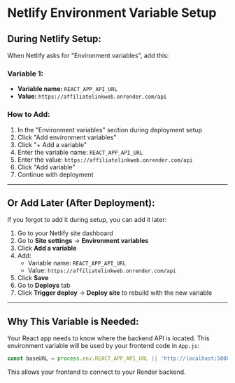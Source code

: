 # Netlify Environment Variable Setup

## During Netlify Setup:

When Netlify asks for "Environment variables", add this:

### Variable 1:
- **Variable name:** `REACT_APP_API_URL`
- **Value:** `https://affiliatelinkweb.onrender.com/api`

### How to Add:
1. In the "Environment variables" section during deployment setup
2. Click "Add environment variables" 
3. Click "+ Add a variable"
4. Enter the variable name: `REACT_APP_API_URL`
5. Enter the value: `https://affiliatelinkweb.onrender.com/api`
6. Click "Add variable"
7. Continue with deployment

---

## Or Add Later (After Deployment):

If you forgot to add it during setup, you can add it later:

1. Go to your Netlify site dashboard
2. Go to **Site settings** → **Environment variables**
3. Click **Add a variable**
4. Add:
   - Variable name: `REACT_APP_API_URL`
   - Value: `https://affiliatelinkweb.onrender.com/api`
5. Click **Save**
6. Go to **Deploys** tab
7. Click **Trigger deploy** → **Deploy site** to rebuild with the new variable

---

## Why This Variable is Needed:

Your React app needs to know where the backend API is located. This environment variable will be used by your frontend code in `App.js`:

```javascript
const baseURL = process.env.REACT_APP_API_URL || 'http://localhost:5000/api';
```

This allows your frontend to connect to your Render backend.


